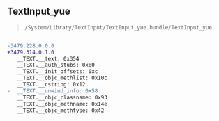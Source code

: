 ## TextInput_yue

> `/System/Library/TextInput/TextInput_yue.bundle/TextInput_yue`

```diff

-3479.228.0.0.0
+3479.314.0.1.0
   __TEXT.__text: 0x354
   __TEXT.__auth_stubs: 0x80
   __TEXT.__init_offsets: 0xc
   __TEXT.__objc_methlist: 0x10c
   __TEXT.__cstring: 0x12
-  __TEXT.__unwind_info: 0x58
   __TEXT.__objc_classname: 0x93
   __TEXT.__objc_methname: 0x14e
   __TEXT.__objc_methtype: 0x42

```
